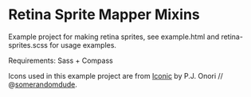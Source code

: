 Retina Sprite Mapper Mixins
=========================

Example project for making retina sprites, see example.html and retina-sprites.scss for usage examples.

Requirements: Sass + Compass

Icons used in this example project are from [Iconic](https://github.com/somerandomdude/Iconic) by P.J. Onori // @[somerandomdude](https://github.com/somerandomdude). 
